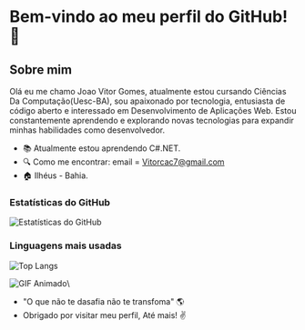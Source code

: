 # Bem-vindo ao meu perfil do GitHub! 👋

## Sobre mim
Olá eu me chamo Joao Vitor Gomes, atualmente estou cursando Ciências Da Computação(Uesc-BA), sou apaixonado por tecnologia, entusiasta de código aberto e interessado em Desenvolvimento de Aplicações Web. Estou constantemente aprendendo e explorando novas tecnologias para expandir minhas habilidades como desenvolvedor.

- :books: Atualmente estou aprendendo C#.NET.
- :mag: Como me encontrar:  email = Vitorcac7@gmail.com
- :house: Ilhéus - Bahia.
### Estatísticas do GitHub

![Estatísticas do GitHub](https://github-readme-stats.vercel.app/api?username=joaojzn&show_icons=true&title_color=C0C0C0&icon_color=FFD700&text_color=006400&bg_color=000000)



### Linguagens mais usadas

![Top Langs](https://github-readme-stats.vercel.app/api/top-langs/?username=joaojzn&layout=compact&title_color=C0C0C0&icon_color=007ec6&text_color=007ec6&bg_color=000000)

![GIF Animado](https://media.giphy.com/media/v1.Y2lkPTc5MGI3NjExYnk3YWw3b2ZrMjZ6MHBxc2JnYm0zcnE4dTlueThhcXNrc3FrNDFycSZlcD12MV9naWZzX3NlYXJjaCZjdD1n/jzHFPlw89eTqU/giphy.gif)\
- "O que não te dasafia não te transfoma" :earth_americas:
- Obrigado por visitar meu perfil, Até mais! :v:


  
